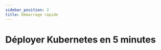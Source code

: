 ```yaml
---
sidebar_position: 2
title: Démarrage rapide
---
```


# Déployer Kubernetes en 5 minutes

<!-- TODO: Contenu à rédiger --> 